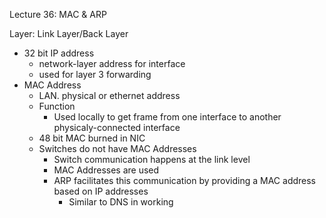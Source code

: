 Lecture 36: MAC & ARP

Layer: Link Layer/Back Layer

- 32 bit IP address
	- network-layer address for interface
	- used for layer 3 forwarding
- MAC Address
	- LAN. physical or ethernet address
	- Function
		- Used locally to get frame from one interface to another physicaly-connected interface
	- 48 bit MAC burned in NIC
	- Switches do not have MAC Addresses
		- Switch communication happens at the link level
		- MAC Addresses are used
		- ARP facilitates this communication by providing a MAC address based on IP addresses
			- Similar to DNS in working